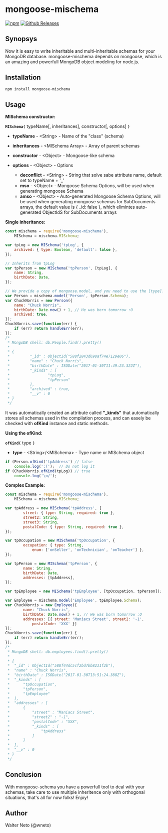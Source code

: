 # mongoose-mischema

[![npm](https://img.shields.io/npm/v/npm.svg?style=flat-square)](https://www.npmjs.com/package/mongoose-mischema)
[![Github Releases](https://img.shields.io/github/downloads/atom/atom/latest/total.svg?style=flat-square)](https://github.com/radixo/mongoose-mischema)

## Synopsys

Now it is easy to write inheritable and multi-inheritable schemas for your MongoDB database. mongoose-mischema depends on mongoose, which is an amazing and powerfull MongoDB object modeling for node.js.

## Installation

```sh
npm install mongoose-mischema
```

## Usage

**MISchema constructor:**

**`MISchema(`** typeName[, inheritances], constructor[, options] **`)`**
- **typeName** - \<String\> - Name of the "class" (schema)
- **inheritances** - \<MISchema Array\> - Array of parent schemas
- **constructor** - \<Object\> - Mongoose-like schema
- **options** - \<Object\> - Options

  - **deconflict** - \<String\> - String that solve sabe attribute name, default set to typeName + '_'
  - **mso** - \<Object\> - Mongoose Schema Options, will be used when generating mongoose Schema
  - **amso** - \<Object\> - Auto-generated Mongoose Schema Options, will be used when generating mongoose schemas for SubDocuments arrays, the default value is { _id: false }, which elimintes auto-generated ObjectIdS for SubDocuments arrays

**Single inheritance:**

```js
const mischema = require('mongoose-mischema'),
    MISchema = mischema.MISchema;

var tpLog = new MISchema('tpLog', {
    archived: { type: Boolean, 'default': false },
});

// Inherits from tpLog
var tpPerson = new MISchema('tpPerson', [tpLog], {
    name: String,
    birthDate: Date,
});

// We provide a copy of mongoose.model, and you need to use the [type].Schema to get mongoose Schema
var Person = mischema.model('Person', tpPerson.Schema);
var ChuckNorris = new Person({
    name: "Chuck Norris",
    birthDate: Date.now() + 1, // He was born tomorrow :O
    archived: true,
});
ChuckNorris.save(function(err) {
    if (err) return handleErr(err);
});
/*
 * MongoDB shell: db.People.find().pretty()
 *
 * {
 *         "_id" : ObjectId("588f2843d698af74e7129e06"),
 *         "name" : "Chuck Norris",
 *         "birthDate" : ISODate("2017-01-30T11:49:23.322Z"),
 *         "_kinds" : [
 *                 "tpLog",
 *                 "tpPerson"
 *         ],
 *         "archived" : true,
 *         "__v" : 0
 * }
 */
```

It was automatically created an attribute called **"_kinds"** that automatically stores all schemas used in the compilation process, and can easely be checked with **ofKind** instance and static methods.

**Using the ofKind:**

**`ofKind(`** type **`)`**
- **type** - \<String\>/\<MISchema\> - Type name or MISchema object
```js
if (Person.ofKind('tpAddress') // false
    console.log(':(');  // Do not log it
if (ChuckNorris.ofKind(tpLog)) // true
    console.log('\o/');
```

**Complex Example:**

```js
const mischema = require('mongoose-mischema'),
    MISchema = mischema.MISchema;

var tpAddress = new MISchema('tpAddress', {
        street: { type: String, required: true },
        street2: String,
        street3: String,
        postalCode: { type: String, required: true },
});

var tpOccupation = new MISchema('tpOccupation', {
        occupation: { type: String, 
            enum: ['onSeller', 'onTechnician', 'onTeacher'] },
});

var tpPerson = new MISchema('tpPerson', {
        name: String,
        birthDate: Date,
        addresses: [tpAddress],
});

var tpEmployee = new MISchema('tpEmployee', [tpOccupation, tpPerson]);

var Employee = mischema.model('Employee', tpEmployee.Schema);
var ChuckNorris = new Employee({
        name: "Chuck Norris",
        birthDate: Date.now() + 1, // He was born tomorrow :O
        addresses: [{ street: 'Maniacs Street', street2: '-1',
            postalCode: 'XXX' }]
});
ChuckNorris.save(function(err) {
    if (err) return handleErr(err);
});
/*
 * MongoDB shell: db.employees.find().pretty()
 *
 * {
 *	"_id" : ObjectId("588f44dc5cf2bd7bb8231f2b"),
 *	"name" : "Chuck Norris",
 *	"birthDate" : ISODate("2017-01-30T13:51:24.388Z"),
 *	"_kinds" : [
 *		"tpOccupation",
 *		"tpPerson",
 *		"tpEmployee"
 *	],
 *	"addresses" : [
 *		{
 *			"street" : "Maniacs Street",
 *			"street2" : "-1",
 *			"postalCode" : "XXX",
 *			"_kinds" : [
 *				"tpAddress"
 *			]
 *		}
 *	],
 *	"__v" : 0
 * }
 */
```

## Conclusion

With mongoose-schema you have a powerfull tool to deal with your schemas, take care to use multiple inheritence only with orthogonal situations, that's all for now folks! Enjoy!

## Author
Walter Neto (@wneto)

